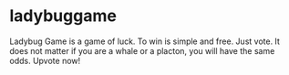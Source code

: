 # ladybuggame
Ladybug Game is a game of luck. To win is simple and free. Just vote. It does not matter if you are a whale or a placton, you will have the same odds. Upvote now!
